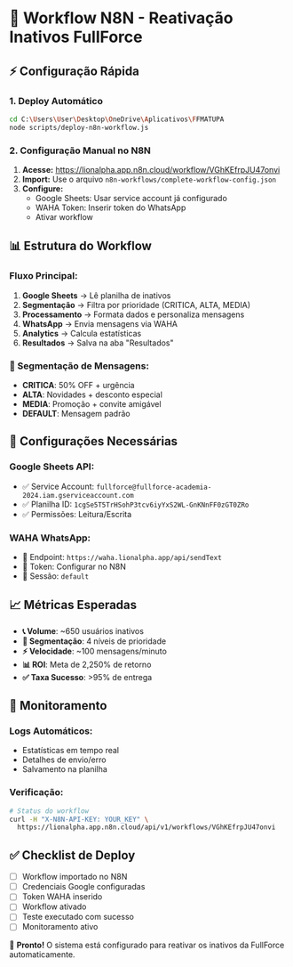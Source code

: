 # 🚀 Workflow N8N - Reativação Inativos FullForce

## ⚡ Configuração Rápida

### 1. Deploy Automático
```bash
cd C:\Users\User\Desktop\OneDrive\Aplicativos\FFMATUPA
node scripts/deploy-n8n-workflow.js
```

### 2. Configuração Manual no N8N

1. **Acesse:** https://lionalpha.app.n8n.cloud/workflow/VGhKEfrpJU47onvi
2. **Import:** Use o arquivo `n8n-workflows/complete-workflow-config.json`
3. **Configure:**
   - Google Sheets: Usar service account já configurado
   - WAHA Token: Inserir token do WhatsApp
   - Ativar workflow

## 📊 Estrutura do Workflow

### Fluxo Principal:
1. **Google Sheets** → Lê planilha de inativos
2. **Segmentação** → Filtra por prioridade (CRITICA, ALTA, MEDIA)
3. **Processamento** → Formata dados e personaliza mensagens
4. **WhatsApp** → Envia mensagens via WAHA
5. **Analytics** → Calcula estatísticas
6. **Resultados** → Salva na aba "Resultados"

### 🎯 Segmentação de Mensagens:

- **CRITICA**: 50% OFF + urgência
- **ALTA**: Novidades + desconto especial
- **MEDIA**: Promoção + convite amigável
- **DEFAULT**: Mensagem padrão

## 🔧 Configurações Necessárias

### Google Sheets API:
- ✅ Service Account: `fullforce@fullforce-academia-2024.iam.gserviceaccount.com`
- ✅ Planilha ID: `1cgSe5T5TrHSohP3tcv6iyYxS2WL-GnKNnFF0zGT0ZRo`
- ✅ Permissões: Leitura/Escrita

### WAHA WhatsApp:
- 🔑 Endpoint: `https://waha.lionalpha.app/api/sendText`
- 🔑 Token: Configurar no N8N
- 📱 Sessão: `default`

## 📈 Métricas Esperadas

- **📞 Volume**: ~650 usuários inativos
- **🎯 Segmentação**: 4 níveis de prioridade
- **⚡ Velocidade**: ~100 mensagens/minuto
- **📊 ROI**: Meta de 2,250% de retorno
- **✅ Taxa Sucesso**: >95% de entrega

## 🚨 Monitoramento

### Logs Automáticos:
- Estatísticas em tempo real
- Detalhes de envio/erro
- Salvamento na planilha

### Verificação:
```bash
# Status do workflow
curl -H "X-N8N-API-KEY: YOUR_KEY" \
  https://lionalpha.app.n8n.cloud/api/v1/workflows/VGhKEfrpJU47onvi
```

## ✅ Checklist de Deploy

- [ ] Workflow importado no N8N
- [ ] Credenciais Google configuradas
- [ ] Token WAHA inserido
- [ ] Workflow ativado
- [ ] Teste executado com sucesso
- [ ] Monitoramento ativo

🎉 **Pronto!** O sistema está configurado para reativar os inativos da FullForce automaticamente.